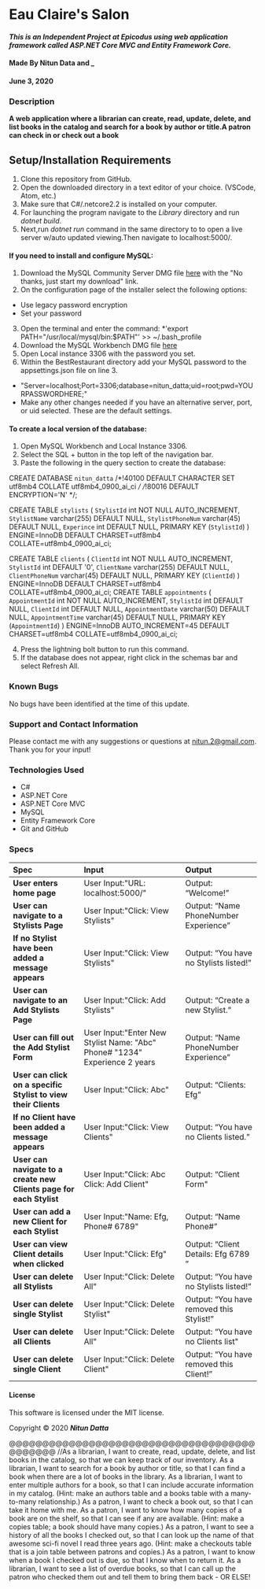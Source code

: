 
# **Eau Claire's Salon**

#### _This is an Independent Project at Epicodus using web application framework called ASP.NET Core MVC and Entity Framework Core._

#### Made By **Nitun Data and _**
#### June 3, 2020

### Description

__A web application where a librarian can create, read, update, delete, and list books in the catalog and search for a book by author or title.A patron can check in or check out a book__

## Setup/Installation Requirements

1. Clone this repository from GitHub.
2. Open the downloaded directory in a text editor of your choice.
  (VSCode, Atom, etc.)
3. Make sure that C#/.netcore2.2 is installed on your computer.  
4. For launching the program navigate to the _Library_ directory and run _dotnet build_.
5. Next,run _dotnet run_ command in the same directory to to open a live server w/auto updated viewing.Then navigate to localhost:5000/.

#### If you need to install and configure MySQL:
1. Download the MySQL Community Server DMG file [here](https://dev.mysql.com/downloads/file/?id=484914) with the "No thanks, just start my download" link.
2. On the configuration page of the installer select the following options:
* Use legacy password encryption
* Set your password
3. Open the terminal and enter the command:
*'export PATH="/usr/local/mysql/bin:$PATH"' >> ~/.bash_profile
4. Download the MySQL Workbench DMG file [here](https://dev.mysql.com/downloads/file/?id=484391)
5. Open Local instance 3306 with the password you set.
6. Within the BestRestaurant directory add your MySQL password to the appsettings.json file on line 3.
* "Server=localhost;Port=3306;database=nitun_datta;uid=root;pwd=YOURPASSWORDHERE;"
* Make any other changes needed if you have an alternative server, port, or uid selected. These are the default settings.

#### To create a local version of the database:
1. Open MySQL Workbench and Local Instance 3306.
2. Select the SQL + button in the top left of the navigation bar.
3. Paste the following in the query section to create the database:

CREATE DATABASE `nitun_datta` /*!40100 DEFAULT CHARACTER SET utf8mb4 COLLATE utf8mb4_0900_ai_ci */ /*!80016 DEFAULT ENCRYPTION='N' */;

CREATE TABLE `stylists` (
  `StylistId` int NOT NULL AUTO_INCREMENT,
  `StylistName` varchar(255) DEFAULT NULL,
  `StylistPhoneNum` varchar(45) DEFAULT NULL,
  `Experince` int DEFAULT NULL,
  PRIMARY KEY (`StylistId`)
) ENGINE=InnoDB DEFAULT CHARSET=utf8mb4 COLLATE=utf8mb4_0900_ai_ci;

CREATE TABLE `clients` (
  `ClientId` int NOT NULL AUTO_INCREMENT,
  `StylistId` int DEFAULT '0',
  `ClientName` varchar(255) DEFAULT NULL,
  `ClientPhoneNum` varchar(45) DEFAULT NULL,
  PRIMARY KEY (`ClientId`)
) ENGINE=InnoDB DEFAULT CHARSET=utf8mb4 COLLATE=utf8mb4_0900_ai_ci;
CREATE TABLE `appointments` (
  `AppointmentId` int NOT NULL AUTO_INCREMENT,
  `StylistId` int DEFAULT NULL,
  `ClientId` int DEFAULT NULL,
  `AppointmentDate` varchar(50) DEFAULT NULL,
  `AppointmentTime` varchar(45) DEFAULT NULL,
  PRIMARY KEY (`AppointmentId`)
) ENGINE=InnoDB AUTO_INCREMENT=45 DEFAULT CHARSET=utf8mb4 COLLATE=utf8mb4_0900_ai_ci;



4. Press the lightning bolt button to run this command.
5. If the database does not appear, right click in the schemas bar and select Refresh All.

### Known Bugs

No bugs have been identified at the time of this update.

### Support and Contact Information

Please contact me with any suggestions or questions at nitun.2@gmail.com. Thank you for your input!  

### Technologies Used

* C#
* ASP.NET Core
* ASP.NET Core MVC
* MySQL
* Entity Framework Core
* Git and GitHub

### Specs
| Spec | Input | Output |
| :------------- | :------------- | :------------- |
| **User enters home page** | User Input:"URL: localhost:5000/" | Output: “Welcome!” |
| **User can navigate to a Stylists Page** | User Input:"Click: View Stylists" | Output: “Name PhoneNumber Experience” |
| **If no Stylist have been added a message appears** | User Input:"Click: View Stylists" | Output: “You have no Stylists listed!” |
| **User can navigate to an Add Stylists Page** | User Input:"Click: Add Stylists" | Output: “Create a new Stylist.” |
| **User can fill out the Add Stylist Form** | User Input:"Enter New Stylist Name: "Abc" Phone# "1234" Experience 2 years  | Output: “Name PhoneNumber Experience” |
| **User can click on a specific Stylist to view their Clients** | User Input:"Click: Abc" | Output: “Clients: Efg” |
| **If no Client have been added a message appears** | User Input:"Click: View Clients" | Output: “You have no Clients listed.” |
| **User can navigate to a create new Clients page for each Stylist** | User Input:"Click: Abc Click: Add Client" | Output: “Client Form" |
| **User can add a new Client for each Stylist** | User Input:"Name: Efg, Phone# 6789" | Output: “Name Phone#” |
| **User can view Client details when clicked** | User Input:"Click: Efg" | Output: “Client Details: Efg 6789 ” |
| **User can delete all Stylists** | User Input:"Click: Delete All" | Output: “You have no Stylists listed!” |
| **User can delete single Stylist** | User Input:"Click: Delete Stylist" | Output: “You have removed this Stylist!” |
| **User can delete all Clients** | User Input:"Click: Delete All" | Output: “You have no Clients list" |
| **User can delete single Client** | User Input:"Click: Delete Client" | Output: “You have removed this Client!” |


#### License

This software is licensed under the MIT license.

Copyright © 2020 **_Nitun Datta_**











@@@@@@@@@@@@@@@@@@@@@@@@@@@@@@@@@@@@@@@@@@@@
//As a librarian, I want to create, read, update, delete, and list books in the catalog, so that we can keep track of our inventory.
As a librarian, I want to search for a book by author or title, so that I can find a book when there are a lot of books in the library.
As a librarian, I want to enter multiple authors for a book, so that I can include accurate information in my catalog. (Hint: make an authors table and a books table with a many-to-many relationship.)
As a patron, I want to check a book out, so that I can take it home with me.
As a patron, I want to know how many copies of a book are on the shelf, so that I can see if any are available. (Hint: make a copies table; a book should have many copies.)
As a patron, I want to see a history of all the books I checked out, so that I can look up the name of that awesome sci-fi novel I read three years ago. (Hint: make a checkouts table that is a join table between patrons and copies.)
As a patron, I want to know when a book I checked out is due, so that I know when to return it.
As a librarian, I want to see a list of overdue books, so that I can call up the patron who checked them out and tell them to bring them back - OR ELSE!